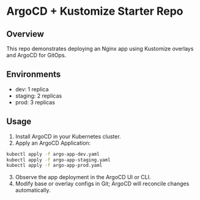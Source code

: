 # ArgoCD + Kustomize Starter Repo

## Overview
This repo demonstrates deploying an Nginx app using Kustomize overlays and ArgoCD for GitOps.

## Environments
- dev: 1 replica
- staging: 2 replicas
- prod: 3 replicas

## Usage
1. Install ArgoCD in your Kubernetes cluster.
2. Apply an ArgoCD Application:

```bash
kubectl apply -f argo-app-dev.yaml
kubectl apply -f argo-app-staging.yaml
kubectl apply -f argo-app-prod.yaml
```

3. Observe the app deployment in the ArgoCD UI or CLI.
4. Modify base or overlay configs in Git; ArgoCD will reconcile changes automatically.
